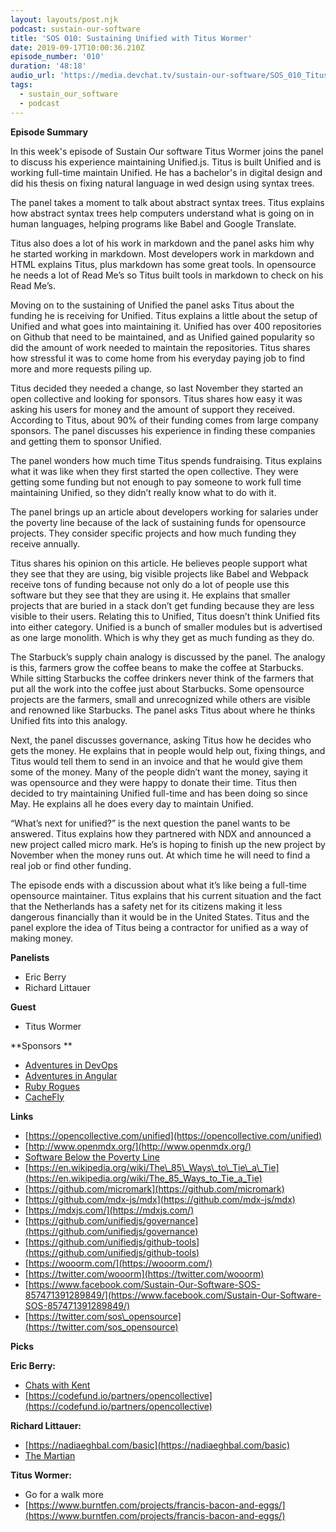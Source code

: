 ```yaml
---
layout: layouts/post.njk
podcast: sustain-our-software
title: 'SOS 010: Sustaining Unified with Titus Wormer'
date: 2019-09-17T10:00:36.210Z
episode_number: '010'
duration: '48:18'
audio_url: 'https://media.devchat.tv/sustain-our-software/SOS_010_Titus_Wormer.mp3'
tags:
  - sustain_our_software
  - podcast
---
```

**Episode Summary**

In this week's episode of Sustain Our software Titus Wormer joins the panel to discuss his experience maintaining Unified.js.  Titus is built Unified and is working full-time maintain Unified. He has a bachelor's in digital design and did his thesis on fixing natural language in wed design using syntax trees.

The panel takes a moment to talk about abstract syntax trees. Titus explains how abstract syntax trees help computers understand what is going on in human languages, helping programs like Babel and Google Translate.

Titus also does a lot of his work in markdown and the panel asks him why he started working in markdown. Most developers work in markdown and HTML explains Titus, plus markdown has some great tools. In opensource he needs a lot of Read Me’s so Titus built tools in markdown to check on his Read Me’s. 

Moving on to the sustaining of Unified the panel asks Titus about the funding he is receiving for Unified. Titus explains a little about the setup of Unified and what goes into maintaining it. Unified has over 400 repositories on Github that need to be maintained, and as Unified gained popularity so did the amount of work needed to maintain the repositories. Titus shares how stressful it was to come home from his everyday paying job to find more and more requests piling up. 

Titus decided they needed a change, so last November they started an open collective and looking for sponsors. Titus shares how easy it was asking his users for money and the amount of support they received. According to Titus, about 90% of their funding comes from large company sponsors. The panel discusses his experience in finding these companies and getting them to sponsor Unified. 

The panel wonders how much time Titus spends fundraising. Titus explains what it was like when they first started the open collective. They were getting some funding but not enough to pay someone to work full time maintaining Unified, so they didn’t really know what to do with it. 

The panel brings up an article about developers working for salaries under the poverty line because of the lack of sustaining funds for opensource projects. They consider specific projects and how much funding they receive annually.

Titus shares his opinion on this article. He believes people support what they see that they are using, big visible projects like Babel and Webpack receive tons of funding because not only do a lot of people use this software but they see that they are using it. He explains that smaller projects that are buried in a stack don’t get funding because they are less visible to their users. Relating this to Unified, Titus doesn’t think Unified fits into either category. Unified is a bunch of smaller modules but is advertised as one large monolith. Which is why they get as much funding as they do. 

The Starbuck’s supply chain analogy is discussed by the panel. The analogy is this, farmers grow the coffee beans to make the coffee at Starbucks. While sitting Starbucks the coffee drinkers never think of the farmers that put all the work into the coffee just about Starbucks. Some opensource projects are the farmers, small and unrecognized while others are visible and renowned like Starbucks. The panel asks Titus about where he thinks Unified fits into this analogy. 

Next, the panel discusses governance, asking Titus how he decides who gets the money. He explains that in people would help out, fixing things, and Titus would tell them to send in an invoice and that he would give them some of the money. Many of the people didn’t want the money, saying it was opensource and they were happy to donate their time. Titus then decided to try maintaining Unified full-time and has been doing so since May.  He explains all he does every day to maintain Unified. 


“What’s next for unified?” is the next question the panel wants to be answered. Titus explains how they partnered with NDX and announced a new project called micro mark. He’s is hoping to finish up the new project by November when the money runs out. At which time he will need to find a real job or find other funding. 

The episode ends with a discussion about what it’s like being a full-time opensource maintainer. Titus explains that his current situation and the fact that the Netherlands has a safety net for its citizens making it less dangerous financially than it would be in the United States. Titus and the panel explore the idea of Titus being a contractor for unified as a way of making money. 


**Panelists**

- Eric Berry
- Richard Littauer

**Guest**

- Titus Wormer

**Sponsors  **

- [Adventures in DevOps](https://devchat.tv/adventures-in-devops/)
- [Adventures in Angular](https://devchat.tv/adv-in-angular/)
- [Ruby Rogues](https://devchat.tv/ruby-rogues/)
- [CacheFly](https://www.cachefly.com/)

**Links**

- [https://opencollective.com/unified](https://opencollective.com/unified)
- [http://www.openmdx.org/](http://www.openmdx.org/)
- [Software Below the Poverty Line](https://staltz.com/software-below-the-poverty-line.html)
- [https://en.wikipedia.org/wiki/The\_85\_Ways\_to\_Tie\_a\_Tie](https://en.wikipedia.org/wiki/The_85_Ways_to_Tie_a_Tie)
- [https://github.com/micromark](https://github.com/micromark)
- [https://github.com/mdx-js/mdx](https://github.com/mdx-js/mdx)
- [https://mdxjs.com/](https://mdxjs.com/)
- [https://github.com/unifiedjs/governance](https://github.com/unifiedjs/governance)
- [https://github.com/unifiedjs/github-tools](https://github.com/unifiedjs/github-tools)
- [https://wooorm.com/](https://wooorm.com/)
- [https://twitter.com/wooorm](https://twitter.com/wooorm)
- [https://www.facebook.com/Sustain-Our-Software-SOS-857471391289849/](https://www.facebook.com/Sustain-Our-Software-SOS-857471391289849/)
- [https://twitter.com/sos\_opensource](https://twitter.com/sos_opensource)

**Picks**

**Eric Berry:**

- [Chats with Kent](https://kentcdodds.com/chats-with-kent-podcast/)
- [https://codefund.io/partners/opencollective](https://codefund.io/partners/opencollective)

**Richard Littauer:**

- [https://nadiaeghbal.com/basic](https://nadiaeghbal.com/basic)
- [The Martian](https://en.wikipedia.org/wiki/The_Martian_)

**Titus Wormer:**

- Go for a walk more
- [https://www.burntfen.com/projects/francis-bacon-and-eggs/](https://www.burntfen.com/projects/francis-bacon-and-eggs/)
